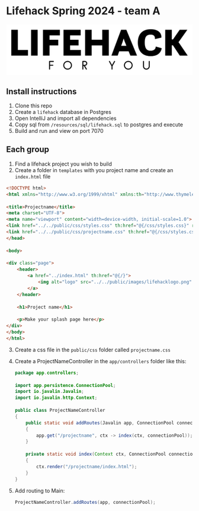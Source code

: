 # Lifehack Spring 2024 - team A

![Lifehack](src/main/resources/public/images/lifehacklogo.png)

## Install instructions

1. Clone this repo
2. Create a `lifehack` database in Postgres
3. Open IntelliJ and import all dependencies
4. Copy sql from `/resources/sql/lifehack.sql` to postgres and execute
5. Build and run and view on port 7070

## Each group

1. Find a lifehack project you wish to build
2. Create a folder in `templates` with you project name and create an `index.html` file
```html
<!DOCTYPE html>
<html xmlns="http://www.w3.org/1999/xhtml" xmlns:th="http://www.thymeleaf.org">

<title>Projectname</title>
<meta charset="UTF-8">
<meta name="viewport" content="width=device-width, initial-scale=1.0">
<link href="../../public/css/styles.css" th:href="@{/css/styles.css}" rel="stylesheet"/>
<link href="../../public/css/projectname.css" th:href="@{/css/styles.css}" rel="stylesheet"/>
</head>

<body>

<div class="page">
    <header>
        <a href="../index.html" th:href="@{/}">
            <img alt="logo" src="../../public/images/lifehacklogo.png" th:src="@{/images/lifehacklogo.png}"/>
        </a>
    </header>

    <h1>Project name</h1>

    <p>Make your splash page here</p>
</div>
</body>
</html>
```

3. Create a css file in the `public/css` folder called `projectname.css`

4. Create a ProjectNameController in the `app/controllers` folder like this:

    ```java
    package app.controllers;
    
    import app.persistence.ConnectionPool;
    import io.javalin.Javalin;
    import io.javalin.http.Context;
    
    public class ProjectNameController
    {
        public static void addRoutes(Javalin app, ConnectionPool connectionPool)
        {
            app.get("/projectname", ctx -> index(ctx, connectionPool));
        }
    
        private static void index(Context ctx, ConnectionPool connectionPool)
        {
            ctx.render("/projectname/index.html");
        }
    }
    ```
   
5. Add routing to Main:

    ```java
    ProjectNameController.addRoutes(app, connectionPool);
    ```